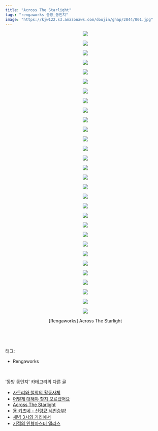 ```yaml
---
title: "Across The Starlight"
tags: "rengaworks 동방_동인지"
image: "https://kjw122.s3.amazonaws.com/doujin/ghap/2844/001.jpg"
---
```

<div class="article">
<p style="text-align: center; clear: none; float: none;"><img src="{{ site.imgserver5 }}/ghap/2844/001.jpg"/></p>
<p style="text-align: center; clear: none; float: none;"><img src="{{ site.imgserver5 }}/ghap/2844/002.jpg"/></p>
<p style="text-align: center; clear: none; float: none;"><img src="{{ site.imgserver5 }}/ghap/2844/003.jpg"/></p>
<p style="text-align: center; clear: none; float: none;"><img src="{{ site.imgserver5 }}/ghap/2844/004.jpg"/></p>
<p style="text-align: center; clear: none; float: none;"><img src="{{ site.imgserver5 }}/ghap/2844/005.jpg"/></p>
<p style="text-align: center; clear: none; float: none;"><img src="{{ site.imgserver5 }}/ghap/2844/006.jpg"/></p>
<p style="text-align: center; clear: none; float: none;"><img src="{{ site.imgserver5 }}/ghap/2844/007.jpg"/></p>
<p style="text-align: center; clear: none; float: none;"><img src="{{ site.imgserver5 }}/ghap/2844/008.jpg"/></p>
<p style="text-align: center; clear: none; float: none;"><img src="{{ site.imgserver5 }}/ghap/2844/009.jpg"/></p>
<p style="text-align: center; clear: none; float: none;"><img src="{{ site.imgserver5 }}/ghap/2844/010.jpg"/></p>
<p style="text-align: center; clear: none; float: none;"><img src="{{ site.imgserver5 }}/ghap/2844/011.jpg"/></p>
<p style="text-align: center; clear: none; float: none;"><img src="{{ site.imgserver5 }}/ghap/2844/012.jpg"/></p>
<p style="text-align: center; clear: none; float: none;"><img src="{{ site.imgserver5 }}/ghap/2844/013.jpg"/></p>
<p style="text-align: center; clear: none; float: none;"><img src="{{ site.imgserver5 }}/ghap/2844/014.jpg"/></p>
<p style="text-align: center; clear: none; float: none;"><img src="{{ site.imgserver5 }}/ghap/2844/015.jpg"/></p>
<p style="text-align: center; clear: none; float: none;"><img src="{{ site.imgserver5 }}/ghap/2844/016.jpg"/></p>
<p style="text-align: center; clear: none; float: none;"><img src="{{ site.imgserver5 }}/ghap/2844/017.jpg"/></p>
<p style="text-align: center; clear: none; float: none;"><img src="{{ site.imgserver5 }}/ghap/2844/018.jpg"/></p>
<p style="text-align: center; clear: none; float: none;"><img src="{{ site.imgserver5 }}/ghap/2844/019.jpg"/></p>
<p style="text-align: center; clear: none; float: none;"><img src="{{ site.imgserver5 }}/ghap/2844/020.jpg"/></p>
<p style="text-align: center; clear: none; float: none;"><img src="{{ site.imgserver5 }}/ghap/2844/021.jpg"/></p>
<p style="text-align: center; clear: none; float: none;"><img src="{{ site.imgserver5 }}/ghap/2844/022.jpg"/></p>
<p style="text-align: center; clear: none; float: none;"><img src="{{ site.imgserver5 }}/ghap/2844/023.jpg"/></p>
<p style="text-align: center; clear: none; float: none;"><img src="{{ site.imgserver5 }}/ghap/2844/024.jpg"/></p>
<p style="text-align: center; clear: none; float: none;"><img src="{{ site.imgserver5 }}/ghap/2844/025.jpg"/></p>
<p style="text-align: center; clear: none; float: none;"><img src="{{ site.imgserver5 }}/ghap/2844/026.jpg"/></p>
<p style="text-align: center; clear: none; float: none;"><img src="{{ site.imgserver5 }}/ghap/2844/027.jpg"/></p>
<p style="text-align: center; clear: none; float: none;"><img src="{{ site.imgserver5 }}/ghap/2844/028.jpg"/></p>
<p style="text-align: center; clear: none; float: none;"><img src="{{ site.imgserver5 }}/ghap/2844/029.jpg"/></p>
<p style="text-align: center; clear: none; float: none;"><img src="{{ site.imgserver5 }}/ghap/2844/030.jpg"/></p>
<p style="text-align: center; clear: none; float: none;">[Rengaworks] Across The Starlight</p>
<p><br/></p>
</div><br/>
<div class="tagTrail">
<p>태그: </p>
<ul>
<li>Rengaworks</li>
</ul>
</div><br/>
<div class="another">
<p>'동방 동인지' 카테고리의 다른 글</p>
<ul>
<li><a href="/ghap_2846">사토리와 철학의 활동사체</a></li>
<li><a href="/ghap_2845">어떻게 대해야 할지 모르겠어요</a></li>
<li><a href="/ghap_2844">Across The Starlight</a></li>
<li><a href="/ghap_2843">묭 키츠네 - 신령묘 세번승부!</a></li>
<li><a href="/ghap_2842">새벽 3시의 거리에서</a></li>
<li><a href="/ghap_2841">기적의 인형마스터 앨리스</a></li>
</ul>
</div><br/>
<div class="cb_module cb_fluid">
<div class="cb_wrt cb_profile">
</div><!-- commentList close -->
</div><br/>
